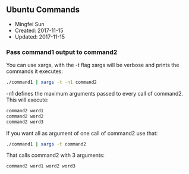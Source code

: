 ## Ubuntu Commands
* Mingfei Sun
* Created: 2017-11-15
* Updated: 2017-11-15

### Pass command1 output to command2
You can use xargs, with the -t flag xargs will be verbose and prints the commands it executes:
``` bash
./command1 | xargs -t -n1 command2
```
-n1 defines the maximum arguments passed to every call of command2. This will execute:
``` bash
command2 word1
command2 word2
command2 word3
```
If you want all as argument of one call of command2 use that:
``` bash
./command1 | xargs -t command2
```
That calls command2 with 3 arguments:
``` bash
command2 word1 word2 word3
```
